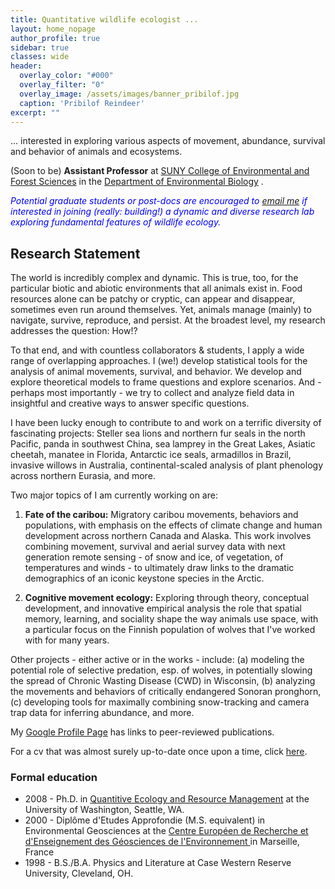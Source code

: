 ```yaml
---
title: Quantitative wildlife ecologist ...
layout: home_nopage
author_profile: true
sidebar: true
classes: wide
header:
  overlay_color: "#000"
  overlay_filter: "0"
  overlay_image: /assets/images/banner_pribilof.jpg
  caption: 'Pribilof Reindeer'
excerpt: ""
---
```

... interested in exploring various aspects of movement, abundance, survival and behavior of animals and ecosystems.

(Soon to be) **Assistant Professor** at [SUNY College of Environmental and Forest Sciences](https://www.esf.edu/) in the [Department of Environmental Biology](https://www.esf.edu/efb/) .  


*<font color = "blue"> Potential graduate students or post-docs are encouraged to</font> [email me](mailto:egurarie@esf.edu) <font color = "blue"> if interested in joining (really: building!) a dynamic and diverse research lab exploring fundamental features of wildlife ecology. </font>*


## Research Statement

The world is incredibly complex and dynamic. This is true, too, for the particular biotic and abiotic environments that all animals exist in.  Food resources alone can be patchy or cryptic, can appear and disappear, sometimes even run around themselves.  Yet, animals manage (mainly) to navigate, survive, reproduce, and persist.  At the broadest level, my research addresses the question: How!? 

To that end, and with countless collaborators & students, I apply a wide range of overlapping approaches.  I (we!) develop statistical tools for the analysis of animal movements, survival, and behavior.  We develop and explore theoretical models to frame questions and explore scenarios.  And - perhaps most importantly - we try to collect and analyze field data in insightful and creative ways to answer specific questions. 

I have been lucky enough to contribute to and work on a terrific diversity of fascinating projects: Steller sea lions and northern fur seals in the north Pacific, panda in southwest China, sea lamprey in the Great Lakes, Asiatic cheetah, manatee in Florida, Antarctic ice seals, armadillos in Brazil, invasive willows in Australia, continental-scaled analysis of plant phenology across northern Eurasia, and more.

Two major topics of I am currently working on are:

1. **Fate of the caribou:**  Migratory caribou movements, behaviors and populations, with emphasis on the effects of climate change and human development across northern Canada and Alaska.  This work involves combining movement, survival and aerial survey data with next generation remote sensing - of snow and ice, of vegetation, of temperatures and winds - to ultimately draw links to the dramatic demographics of an iconic keystone species in the Arctic. 

2. **Cognitive movement ecology:**  Exploring through theory, conceptual development, and innovative empirical analysis the role that spatial memory, learning, and sociality shape the way animals use space, with a particular focus on the Finnish population of wolves that I've worked with for many years.

Other projects - either active or in the works - include: (a) modeling the potential role of selective predation, esp. of wolves, in potentially slowing the spread of Chronic Wasting Disease (CWD) in Wisconsin, (b) analyzing the movements and behaviors of critically endangered Sonoran pronghorn, (c) developing tools for maximally combining snow-tracking and camera trap data for inferring abundance, and more.  

My [Google Profile Page](https://scholar.google.com/citations?user=d_G0tbAAAAAJ&hl=en) has links to peer-reviewed publications.


For a cv that was almost surely up-to-date once upon a time, click [here](../../assets/GurarieCV.pdf).



<!--
## Research Overview

A large portion of my current work is focused migrations, survival, demographics of caribou in Canada and Alaska. 


Previously, I've worked on a variety of other systems (mostly in similarly cold places), including Pacific salmon, [Steller sea lions](https://terpconnect.umd.edu/~egurarie/webprojects/2005_raykokegallery/sivuchi/sivuchi.html#sivuchi01) and Northern fur seals in the North Pacific.  Miscellaneous projects have also included management of invasive [willow](https://en.wikipedia.org/wiki/Salix_cinerea) in Australia, Giant Panda reintroductions to wildlife reserves in Sichuan, China, Persian leopard and Asiatic cheetah movements in Iran, and much more.

My main academic home is in the lab of [Dr. Bill Fagan](www.clfs.umd.edu/biology/faganlab) at the University of Maryland, though I am currently physically located at the [Deparment of Wildlife and Forest Ecology, University of Wisconsin](https://forestandwildlifeecology.wisc.edu/).
--> 

### Formal education

- 2008 - Ph.D. in [Quantitive Ecology and Resource Management](https://quantitative.uw.edu/graduate/degree-programs/) at the University of Washington, Seattle, WA.  
- 2000 - Diplôme d'Etudes Approfondie (M.S. equivalent) in Environmental Geosciences at the [Centre Européen de Recherche et d'Enseignement des Géosciences de l'Environnement ](https://www.cerege.fr/fr) in Marseille, France
- 1998 - B.S./B.A. Physics and Literature at Case Western Reserve University, Cleveland, OH. 

